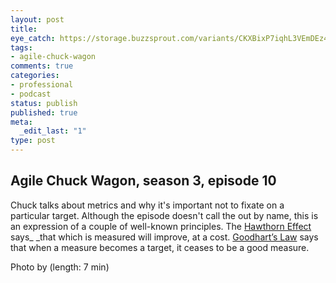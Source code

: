 ```yaml
---
layout: post
title: 
eye_catch: https://storage.buzzsprout.com/variants/CKXBixP7iqhL3VEmDEz4k8fB/8d66eb17bb7d02ca4856ab443a78f2148cafbb129f58a3c81282007c6fe24ff2?.jpg
tags:
- agile-chuck-wagon
comments: true
categories:
- professional
- podcast
status: publish
published: true
meta:
  _edit_last: "1"
type: post
---
```


## Agile Chuck Wagon, season 3, episode 10

Chuck talks about metrics and why it's important not to fixate on a particular target. Although the episode doesn't call the out by name, this is an expression of a couple of well-known principles. The <a href="https://en.wikipedia.org/wiki/Hawthorne_effect" target="_blank">Hawthorn Effect</a> says_ _that which is measured will improve, at a cost. <a href="https://en.wikipedia.org/wiki/Goodhart%27s_law" target="_blank">Goodhart’s Law</a> says that when a measure becomes a target, it ceases to be a good measure.

Photo by   (length: 7 min)
